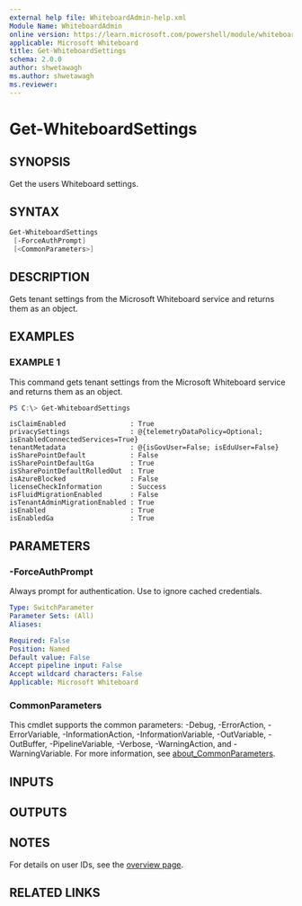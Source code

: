 ```yaml
---
external help file: WhiteboardAdmin-help.xml
Module Name: WhiteboardAdmin
online version: https://learn.microsoft.com/powershell/module/whiteboard/get-whiteboardsettings
applicable: Microsoft Whiteboard
title: Get-WhiteboardSettings
schema: 2.0.0
author: shwetawagh
ms.author: shwetawagh
ms.reviewer:
---
```


# Get-WhiteboardSettings

## SYNOPSIS

Get the users Whiteboard settings.

## SYNTAX

```powershell
Get-WhiteboardSettings
 [-ForceAuthPrompt]
 [<CommonParameters>]
```

## DESCRIPTION

Gets tenant settings from the Microsoft Whiteboard service and returns them as an object.

## EXAMPLES

### EXAMPLE 1

This command gets tenant settings from the Microsoft Whiteboard service and returns them as an object.

```powershell
PS C:\> Get-WhiteboardSettings
```

```Output
isClaimEnabled                : True
privacySettings               : @{telemetryDataPolicy=Optional; isEnabledConnectedServices=True}
tenantMetadata                : @{isGovUser=False; isEduUser=False}
isSharePointDefault           : False
isSharePointDefaultGa         : True
isSharePointDefaultRolledOut  : True
isAzureBlocked                : False
licenseCheckInformation       : Success
isFluidMigrationEnabled       : False
isTenantAdminMigrationEnabled : True
isEnabled                     : True
isEnabledGa                   : True
```

## PARAMETERS

### -ForceAuthPrompt

Always prompt for authentication. Use to ignore cached credentials.

```yaml
Type: SwitchParameter
Parameter Sets: (All)
Aliases:

Required: False
Position: Named
Default value: False
Accept pipeline input: False
Accept wildcard characters: False
Applicable: Microsoft Whiteboard
```

### CommonParameters

This cmdlet supports the common parameters: -Debug, -ErrorAction, -ErrorVariable, -InformationAction, -InformationVariable, -OutVariable, -OutBuffer, -PipelineVariable, -Verbose, -WarningAction, and -WarningVariable. For more information, see [about_CommonParameters](https://go.microsoft.com/fwlink/p/?LinkID=113216).

## INPUTS

## OUTPUTS

## NOTES

For details on user IDs, see the [overview page](../../docs-conceptual/overview.md).

## RELATED LINKS
